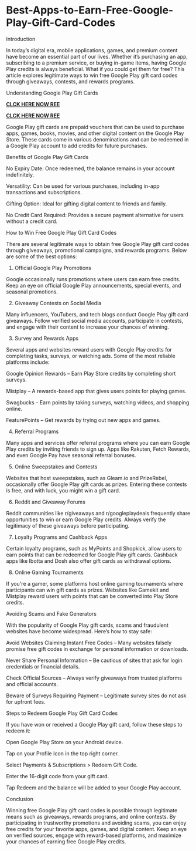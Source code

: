 # Best-Apps-to-Earn-Free-Google-Play-Gift-Card-Codes
Introduction

In today’s digital era, mobile applications, games, and premium content have become an essential part of our lives. Whether it’s purchasing an app, subscribing to a premium service, or buying in-game items, having Google Play credits is always beneficial. What if you could get them for free? This article explores legitimate ways to win free Google Play gift card codes through giveaways, contests, and rewards programs.

Understanding Google Play Gift Cards

**[CLCK HERE NOW REE](https://tinyurl.com/google-paly-2025)**

**[CLCK HERE NOW REE](https://tinyurl.com/google-paly-2025)**

Google Play gift cards are prepaid vouchers that can be used to purchase apps, games, books, movies, and other digital content on the Google Play Store. These cards come in various denominations and can be redeemed in a Google Play account to add credits for future purchases.

Benefits of Google Play Gift Cards

No Expiry Date: Once redeemed, the balance remains in your account indefinitely.

Versatility: Can be used for various purchases, including in-app transactions and subscriptions.

Gifting Option: Ideal for gifting digital content to friends and family.

No Credit Card Required: Provides a secure payment alternative for users without a credit card.

How to Win Free Google Play Gift Card Codes

There are several legitimate ways to obtain free Google Play gift card codes through giveaways, promotional campaigns, and rewards programs. Below are some of the best options:

1. Official Google Play Promotions

Google occasionally runs promotions where users can earn free credits. Keep an eye on official Google Play announcements, special events, and seasonal promotions.

2. Giveaway Contests on Social Media

Many influencers, YouTubers, and tech blogs conduct Google Play gift card giveaways. Follow verified social media accounts, participate in contests, and engage with their content to increase your chances of winning.

3. Survey and Rewards Apps

Several apps and websites reward users with Google Play credits for completing tasks, surveys, or watching ads. Some of the most reliable platforms include:

Google Opinion Rewards – Earn Play Store credits by completing short surveys.

Mistplay – A rewards-based app that gives users points for playing games.

Swagbucks – Earn points by taking surveys, watching videos, and shopping online.

FeaturePoints – Get rewards by trying out new apps and games.

4. Referral Programs

Many apps and services offer referral programs where you can earn Google Play credits by inviting friends to sign up. Apps like Rakuten, Fetch Rewards, and even Google Pay have seasonal referral bonuses.

5. Online Sweepstakes and Contests

Websites that host sweepstakes, such as Gleam.io and PrizeRebel, occasionally offer Google Play gift cards as prizes. Entering these contests is free, and with luck, you might win a gift card.

6. Reddit and Giveaway Forums

Reddit communities like r/giveaways and r/googleplaydeals frequently share opportunities to win or earn Google Play credits. Always verify the legitimacy of these giveaways before participating.

7. Loyalty Programs and Cashback Apps

Certain loyalty programs, such as MyPoints and Shopkick, allow users to earn points that can be redeemed for Google Play gift cards. Cashback apps like Ibotta and Dosh also offer gift cards as withdrawal options.

8. Online Gaming Tournaments

If you're a gamer, some platforms host online gaming tournaments where participants can win gift cards as prizes. Websites like Gamekit and Mistplay reward users with points that can be converted into Play Store credits.

Avoiding Scams and Fake Generators

With the popularity of Google Play gift cards, scams and fraudulent websites have become widespread. Here’s how to stay safe:

Avoid Websites Claiming Instant Free Codes – Many websites falsely promise free gift codes in exchange for personal information or downloads.

Never Share Personal Information – Be cautious of sites that ask for login credentials or financial details.

Check Official Sources – Always verify giveaways from trusted platforms and official accounts.

Beware of Surveys Requiring Payment – Legitimate survey sites do not ask for upfront fees.

Steps to Redeem Google Play Gift Card Codes

If you have won or received a Google Play gift card, follow these steps to redeem it:

Open Google Play Store on your Android device.

Tap on your Profile Icon in the top right corner.

Select Payments & Subscriptions > Redeem Gift Code.

Enter the 16-digit code from your gift card.

Tap Redeem and the balance will be added to your Google Play account.

Conclusion

Winning free Google Play gift card codes is possible through legitimate means such as giveaways, rewards programs, and online contests. By participating in trustworthy promotions and avoiding scams, you can enjoy free credits for your favorite apps, games, and digital content. Keep an eye on verified sources, engage with reward-based platforms, and maximize your chances of earning free Google Play credits.
